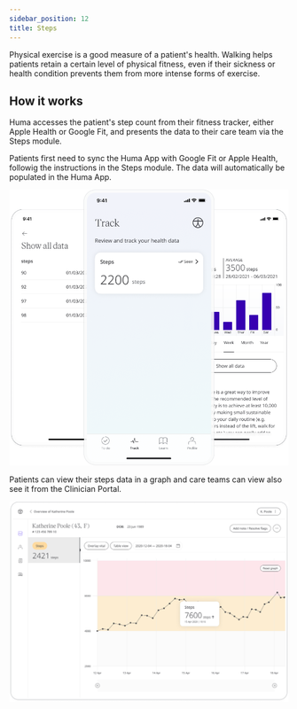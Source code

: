```yaml
---
sidebar_position: 12
title: Steps 
---
```


Physical exercise is a good measure of a patient's health. Walking helps patients retain a certain level of physical fitness, even if their sickness or health condition prevents them from more intense forms of exercise.

## How it works

Huma accesses the patient's step count from their fitness tracker, either Apple Health or Google Fit, and presents the data to their care team via the Steps module.

Patients first need to sync the Huma App with Google Fit or Apple Health, followig the instructions in the Steps module. The data will automatically be populated in the Huma App.

![Adding steps tracking in the Huma App](./assets/steps.png)

Patients can view their steps data in a graph and care teams can view also see it from the Clinician Portal.

![](./assets/cp-patient-list-steps.png)
